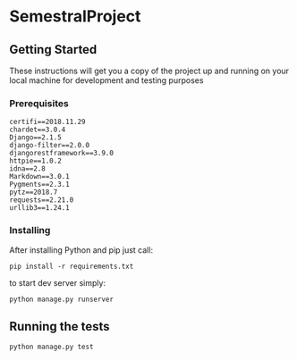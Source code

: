 # SemestralProject

## Getting Started

These instructions will get you a copy of the project up and running on your local machine for development and testing purposes

### Prerequisites

```
certifi==2018.11.29
chardet==3.0.4
Django==2.1.5
django-filter==2.0.0
djangorestframework==3.9.0
httpie==1.0.2
idna==2.8
Markdown==3.0.1
Pygments==2.3.1
pytz==2018.7
requests==2.21.0
urllib3==1.24.1
```

### Installing

After installing Python and pip just call:

```
pip install -r requirements.txt
```

to start dev server simply:

```
python manage.py runserver
```


## Running the tests

```
python manage.py test
```